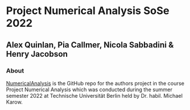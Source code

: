 # Project Numerical Analysis SoSe 2022
## Alex Quinlan, Pia Callmer, Nicola Sabbadini & Henry Jacobson

### About
[NumericalAnalysis](https://github.com/alexQueue/NumericalAnalysis) is the GitHub repo for the authors project in the course Project Numerical Analysis which was conducted during the summer semester 2022 at Technische Universität Berlin held by Dr. habil. Michael Karow.
